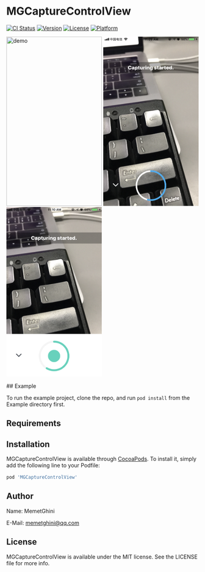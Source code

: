# MGCaptureControlView

[![CI Status](https://img.shields.io/travis/memetghini@qq.com/MGCaptureControlView.svg?style=flat)](https://travis-ci.org/memetghini@qq.com/MGCaptureControlView)
[![Version](https://img.shields.io/cocoapods/v/MGCaptureControlView.svg?style=flat)](https://cocoapods.org/pods/MGCaptureControlView)
[![License](https://img.shields.io/cocoapods/l/MGCaptureControlView.svg?style=flat)](https://cocoapods.org/pods/MGCaptureControlView)
[![Platform](https://img.shields.io/cocoapods/p/MGCaptureControlView.svg?style=flat)](https://cocoapods.org/pods/MGCaptureControlView)
<p align="left" >
  <img src="Images/demo_two.gif" title="demo" float=left width="250" height="444">
  <img src="Images/demo_one.png" title="demo" float=left width="250" height="444">
  <img src="Images/demo_three.png" title="demo" float=left width="250" height="444">
</p>
## Example

To run the example project, clone the repo, and run `pod install` from the Example directory first.

## Requirements

## Installation

MGCaptureControlView is available through [CocoaPods](https://cocoapods.org). To install
it, simply add the following line to your Podfile:

```ruby
pod 'MGCaptureControlView'
```

## Author

Name: MemetGhini

E-Mail: memetghini@qq.com

## License

MGCaptureControlView is available under the MIT license. See the LICENSE file for more info.
